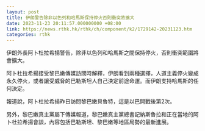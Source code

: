 ```yaml
---
layout: post
title: 伊朗警告除非以色列和哈馬斯保持停火否則衝突將擴大
date: 2023-11-23 20:11:57.000000000 +08:00
link: https://news.rthk.hk/rthk/ch/component/k2/1729142-20231123.htm
categories: rthk
---
```


伊朗外長阿卜杜拉希揚警告，除非以色列和哈馬斯之間保持停火，否則衝突範圍將會擴大。

阿卜杜拉希揚接受黎巴嫩傳媒訪問時解釋，伊朗看到兩種選擇，人道主義停火變成永久停火，或者讓受威脅的巴勒斯坦人自己決定前途命運。而伊朗支持哈馬斯的任何決定。

報道說，阿卜杜拉希揚昨日訪問黎巴嫩貝魯特，這是以巴開戰後第2次。

另外，黎巴嫩真主黨屬下傳媒報道，黎巴嫩真主黨總書記納斯魯拉和正在當地的阿卜杜拉希揚會談，內容包括巴勒斯坦、黎巴嫩等地區局勢的最新進展。
